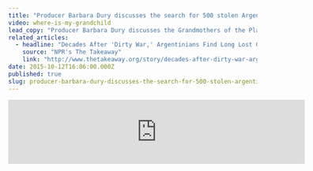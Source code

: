 ```yaml
---
title: "Producer Barbara Dury discusses the search for 500 stolen Argentine babies"
video: where-is-my-grandchild
lead_copy: "Producer Barbara Dury discusses the Grandmothers of the Plaza de Mayo and the search for their stolen grandchildren "
related_articles:
  - headline: "Decades After 'Dirty War,' Argentinians Find Long Lost Grandchildren"
    source: "NPR's The Takeaway"
    link: "http://www.thetakeaway.org/story/decades-after-dirty-war-argentinians-find-long-lost-grandchildren/"
date: 2015-10-12T16:06:00.000Z
published: true
slug: producer-barbara-dury-discusses-the-search-for-500-stolen-argentine-babies
---
```

<iframe width="600" height="130" frameborder="0" scrolling="no" src="https://www.wnyc.org/widgets/ondemand_player/takeaway/#file=%2Faudio%2Fxspf%2F537420%2F"></iframe>

